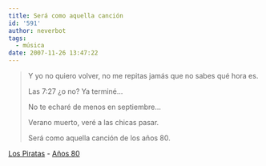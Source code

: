 ```yaml
---
title: Será como aquella canción
id: '591'
author: neverbot
tags:
  - música
date: 2007-11-26 13:47:22
---
```


> Y yo no quiero volver, no me repitas jamás que no sabes qué hora es. 
>
> Las 7:27 ¿o no? Ya terminé... 
>
> No te echaré de menos en septiembre... 
>
> Verano muerto, veré a las chicas pasar. 
>
> Será como aquella canción de los años 80.

[Los Piratas](http://www.last.fm/music/Los+Piratas) - [Años 80](http://www.last.fm/music/Los+Piratas/_/A%C3%B1os+80)